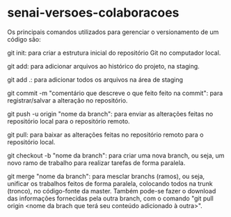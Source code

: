 # senai-versoes-colaboracoes

Os principais comandos utilizados para gerenciar o versionamento de um código são:

git init: para criar a estrutura inicial do repositório Git no computador local.

git add: para adicionar arquivos ao histórico do projeto, na staging.

git add .: para adicionar todos os arquivos na área de staging

git commit -m "comentário que descreve o que feito feito na commit": para registrar/salvar a alteração no repositório.

git push -u origin "nome da branch": para enviar as alterações feitas no repositório local para o repositório remoto.

git pull: para baixar as alterações feitas no repositório remoto para o repositório local.

git checkout -b "nome da branch": para criar uma nova branch, ou seja, um novo ramo de trabalho para realizar tarefas de forma paralela.

git merge "nome da branch": para mesclar branchs (ramos), ou seja, unificar os trabalhos feitos de forma paralela, colocando todos na trunk (tronco), no código-fonte da master. Também pode-se fazer o download das informações fornecidas pela outra branch, com o comando "git pull origin <nome da brach que terá seu conteúdo adicionado à outra>".
